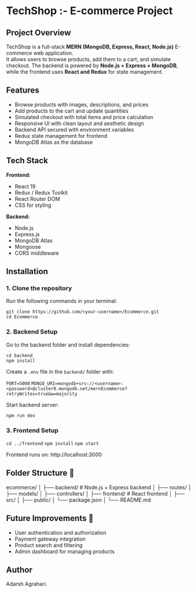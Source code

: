 # TechShop :- E-commerce Project

## Project Overview
TechShop is a full-stack **MERN (MongoDB, Express, React, Node.js)** E-commerce web application.  
It allows users to browse products, add them to a cart, and simulate checkout. The backend is powered by **Node.js + Express + MongoDB**, while the frontend uses **React and Redux** for state management.

## Features
- Browse products with images, descriptions, and prices
- Add products to the cart and update quantities
- Simulated checkout with total items and price calculation
- Responsive UI with clean layout and aesthetic design
- Backend API secured with environment variables
- Redux state management for frontend
- MongoDB Atlas as the database

## Tech Stack
**Frontend:**
- React 19
- Redux / Redux Toolkit
- React Router DOM
- CSS for styling

**Backend:**
- Node.js
- Express.js
- MongoDB Atlas
- Mongoose
- CORS middleware

## Installation
### 1. Clone the repository
Run the following commands in your terminal:

`git clone https://github.com/<your-username>/Ecommerce.git`  
`cd Ecommerce`
### 2. Backend Setup
Go to the backend folder and install dependencies:

`cd backend`  
`npm install`

Create a `.env` file in the `backend/` folder with:

`PORT=5000`
`MONGO_URI=mongodb+srv://<username>:<password>@cluster0.mongodb.net/mernEcommerce?retryWrites=true&w=majority`

Start backend server:

`npm run dev`
### 3. Frontend Setup

`cd ../frontend`
`npm install`
`npm start`

Frontend runs on: http://localhost:3000

## Folder Structure 📂
ecommerce/
│
├── backend/          # Node.js + Express backend
│   ├── routes/
│   ├── models/
│   ├── controllers/
│
├── frontend/         # React frontend
│   ├── src/
│   ├── public/
│   └── package.json
│
└── README.md

## Future Improvements 🌟
- User authentication and authorization
- Payment gateway integration
- Product search and filtering
- Admin dashboard for managing products

## Author
Adarsh Agrahari.
